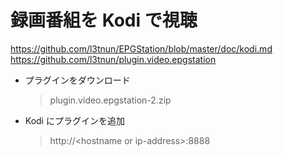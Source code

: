 # 録画番組を Kodi で視聴
 https://github.com/l3tnun/EPGStation/blob/master/doc/kodi.md
 https://github.com/l3tnun/plugin.video.epgstation

- プラグインをダウンロード
  > plugin.video.epgstation-2.zip
- Kodi にプラグインを追加
  > http://\<hostname or ip-address\>:8888